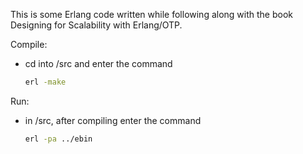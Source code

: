 This is some Erlang code written while following along with the book Designing for Scalability with Erlang/OTP.

Compile:
- cd into /src and enter the command 
  ```bash
  erl -make
  ```
Run:
- in /src, after compiling enter the command
  ```bash
  erl -pa ../ebin
  ```
